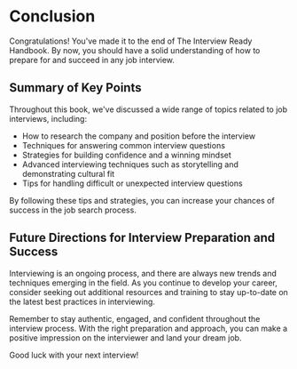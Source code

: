 # Conclusion

Congratulations! You've made it to the end of The Interview Ready Handbook. By now, you should have a solid understanding of how to prepare for and succeed in any job interview.

Summary of Key Points
---------------------

Throughout this book, we've discussed a wide range of topics related to job interviews, including:

* How to research the company and position before the interview
* Techniques for answering common interview questions
* Strategies for building confidence and a winning mindset
* Advanced interviewing techniques such as storytelling and demonstrating cultural fit
* Tips for handling difficult or unexpected interview questions

By following these tips and strategies, you can increase your chances of success in the job search process.

Future Directions for Interview Preparation and Success
-------------------------------------------------------

Interviewing is an ongoing process, and there are always new trends and techniques emerging in the field. As you continue to develop your career, consider seeking out additional resources and training to stay up-to-date on the latest best practices in interviewing.

Remember to stay authentic, engaged, and confident throughout the interview process. With the right preparation and approach, you can make a positive impression on the interviewer and land your dream job.

Good luck with your next interview!
